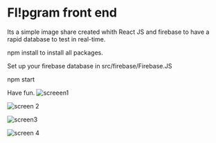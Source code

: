 # Fl!pgram front end

Its a simple image share created whith React JS and firebase to have a rapid database to test in real-time.

npm install to install all packages.

Set up your firebase database in src/firebase/Firebase.JS

npm start


Have fun.
![screeen1](https://user-images.githubusercontent.com/90221603/164747122-b8f63a77-383b-4efd-8d0c-f3b44edbd018.png)

![screen 2](https://user-images.githubusercontent.com/90221603/164747144-8735757c-b936-480b-8395-f315e09afc8f.png)

![screen3](https://user-images.githubusercontent.com/90221603/164747171-e4fdf3e3-e605-4133-aeaf-1d4217a7d64f.png)

![screen 4](https://user-images.githubusercontent.com/90221603/164747208-49dfadc8-347f-4922-9153-a7f01f1cc572.png)



